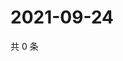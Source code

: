 # 2021-09-24

共 0 条

<!-- BEGIN -->
<!-- 最后更新时间 Fri Sep 24 2021 22:16:36 GMT+0800 (China Standard Time) -->

<!-- END -->
